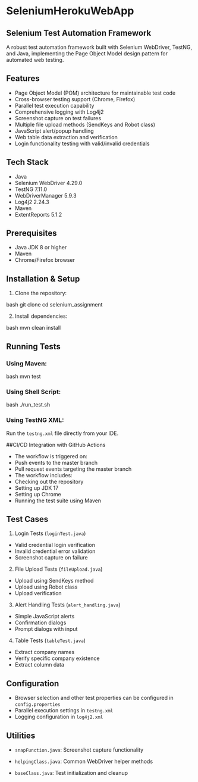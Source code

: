 # SeleniumHerokuWebApp

## Selenium Test Automation Framework

A robust test automation framework built with Selenium WebDriver, TestNG, and Java, implementing the Page Object Model design pattern for automated web testing.

## Features

- Page Object Model (POM) architecture for maintainable test code
- Cross-browser testing support (Chrome, Firefox) 
- Parallel test execution capability
- Comprehensive logging with Log4j2
- Screenshot capture on test failures
- Multiple file upload methods (SendKeys and Robot class)
- JavaScript alert/popup handling
- Web table data extraction and verification
- Login functionality testing with valid/invalid credentials

## Tech Stack

- Java
- Selenium WebDriver 4.29.0
- TestNG 7.11.0 
- WebDriverManager 5.9.3
- Log4j2 2.24.3
- Maven
- ExtentReports 5.1.2


## Prerequisites

- Java JDK 8 or higher
- Maven 
- Chrome/Firefox browser

## Installation & Setup

1. Clone the repository:


bash
git clone <repository-url>
cd selenium_assignment


2. Install dependencies:

bash
mvn clean install

## Running Tests

### Using Maven:


bash
mvn test


### Using Shell Script:

bash
./run_test.sh


### Using TestNG XML:
Run the `testng.xml` file directly from your IDE.

##CI/CD Integration with GitHub Actions
- The workflow is triggered on:
- Push events to the master branch
- Pull request events targeting the master branch
- The workflow includes:
- Checking out the repository
- Setting up JDK 17
- Setting up Chrome
- Running the test suite using Maven

## Test Cases

1. Login Tests (`loginTest.java`)
- Valid credential login verification
- Invalid credential error validation
- Screenshot capture on failure

2. File Upload Tests (`fileUpload.java`) 
- Upload using SendKeys method
- Upload using Robot class
- Upload verification

3. Alert Handling Tests (`alert_handling.java`)
- Simple JavaScript alerts
- Confirmation dialogs
- Prompt dialogs with input

4. Table Tests (`tableTest.java`)
- Extract company names
- Verify specific company existence
- Extract column data

## Configuration

- Browser selection and other test properties can be configured in `config.properties`
- Parallel execution settings in `testng.xml`
- Logging configuration in `log4j2.xml`

## Utilities

- `snapFunction.java`: Screenshot capture functionality
- `helpingClass.java`: Common WebDriver helper methods



- `baseClass.java`: Test initialization and cleanup



